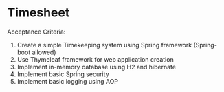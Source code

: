 # Timesheet

Acceptance Criteria:

1. Create a simple Timekeeping system using Spring framework (Spring-boot allowed)
2. Use Thymeleaf framework for web application creation
3. Implement in-memory database using H2 and hibernate
4. Implement basic Spring security
5. Implement basic logging using AOP
